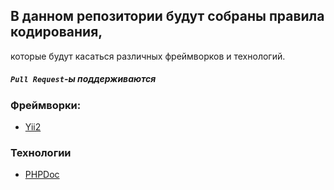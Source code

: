 ## В данном репозитории будут собраны правила кодирования, 
которые будут касаться различных фреймворков и технологий.
##### `Pull Request`-ы поддерживаются

### Фреймворки:
- [Yii2](yii2/readme.md)

### Технологии
- [PHPDoc](phpdoc/readme.md)



